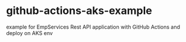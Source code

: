 # github-actions-aks-example
example for EmpServices Rest API application with GitHub Actions and deploy on AKS env
